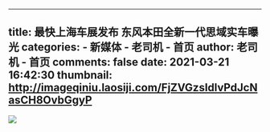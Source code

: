 
---
title: 最快上海车展发布 东风本田全新一代思域实车曝光
categories: 
    - 新媒体
    - 老司机 - 首页
author: 老司机 - 首页
comments: false
date: 2021-03-21 16:42:30
thumbnail: http://imageqiniu.laosiji.com/FjZVGzsIdlvPdJcNasCH8OvbGgyP
---

<div>   
<img src="http://imageqiniu.laosiji.com/FjZVGzsIdlvPdJcNasCH8OvbGgyP" referrerpolicy="no-referrer">  
</div>
            